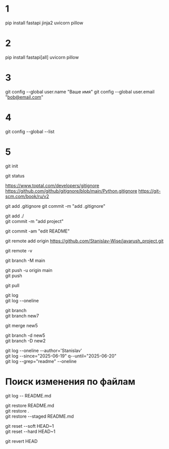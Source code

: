 # 1
pip install fastapi jinja2 uvicorn pillow

# 2
pip install fastapi[all] uvicorn pillow

# 3
git config --global user.name "Ваше имя"
git config --global user.email "bob@email.com"

# 4
git config --global --list

# 5
git init

git status

https://www.toptal.com/developers/gitignore
https://github.com/github/gitignore/blob/main/Python.gitignore
https://git-scm.com/book/ru/v2

git add .gitignore
git commit -m "add .gitignore"

git add ./  
git commit -m "add project"  
  
git commit -am "edit README"  
  
git remote add origin https://github.com/Stanislav-Wise/javarush_project.git
  
git remote -v

git branch -M main  
  
git push -u origin main  
git push  
  
git pull  
  
  
git log  
git log --oneline  
  
git branch  
git branch new7  
  
git merge new5  
  
git branch -d new5  
git branch -D new2  
  
git log --oneline --author='Stanislav'  
git log --since="2025-06-19" q--until="2025-06-20"  
git log --grep="readme" --oneline  
  
# Поиск изменения по файлам  
git log -- README.md  
  
git restore README.md  
git restore .  
git restore --staged README.md  
  
git reset --soft HEAD~1  
git reset --hard HEAD~1  
  
git revert HEAD  